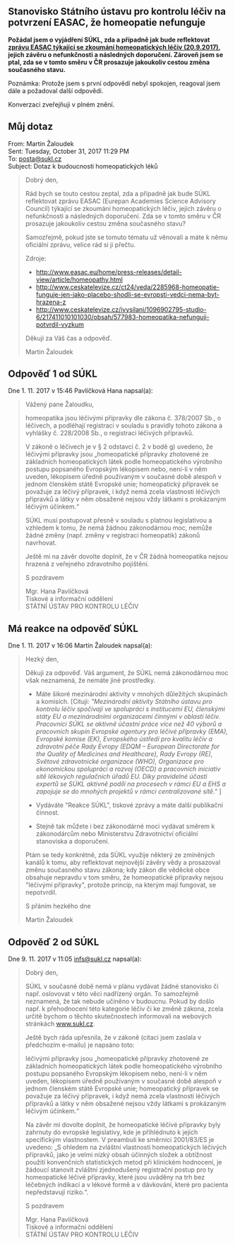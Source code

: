 Stanovisko Státního ústavu pro kontrolu léčiv na potvrzení EASAC, že homeopatie nefunguje
-----------------------------------------------------------------------------------------

**Požádal jsem o vyjádření SÚKL, zda a případně jak bude reflektovat
[zprávu EASAC týkající se zkoumání homeopatických léčiv (20.9.2017)](http://www.easac.eu/home/press-releases/detail-view/article/homeopathy.html),
jejich závěru o nefunkčnosti a následných doporučení. 
Zároveň jsem se ptal, zda se v tomto směru v ČR prosazuje jakoukoliv cestou změna současného stavu.**

Poznámka: Protože jsem s první odpovědí nebyl spokojen, reagoval jsem dále a požadoval další odpovědi.

Konverzaci zveřejňuji v plném znění.


Můj dotaz
---------

From: Martin Žaloudek  
Sent: Tuesday, October 31, 2017 11:29 PM  
To: posta@sukl.cz  
Subject: Dotaz k budoucnosti homeopatických léků  
 
> Dobrý den,
> 
> Rád bych se touto cestou zeptal, zda a případně jak bude SÚKL reflektovat zprávu EASAC (Eurepan Academies Science Advisory Council) týkající se zkoumání homeopatických léčiv, jejich závěru o nefunkčnosti a následných doporučení. Zda se v tomto směru v ČR prosazuje jakoukoliv cestou změna současného stavu?
> 
> Samozřejmě, pokud jste se tomuto tématu už věnovali a máte k němu oficiální zprávu, velice rád si ji přečtu.
> 
> Zdroje:
> - http://www.easac.eu/home/press-releases/detail-view/article/homeopathy.html
> - http://www.ceskatelevize.cz/ct24/veda/2285968-homeopatie-funguje-jen-jako-placebo-shodli-se-evropsti-vedci-nema-byt-hrazena-z
> - http://www.ceskatelevize.cz/ivysilani/1096902795-studio-6/217411010101030/obsah/577983-homeopatika-nefunguji-potvrdil-vyzkum
> 
> Děkuji za Váš čas a odpověď.
> 
> Martin Žaloudek  


Odpověď 1 od SÚKL
-----------------
 
Dne 1. 11. 2017 v 15:46 Pavlíčková Hana napsal(a):

> Vážený pane Žaloudku,
> 
> homeopatika jsou léčivými přípravky dle zákona č. 378/2007 Sb., o léčivech, a podléhají registraci v souladu s pravidly tohoto zákona a vyhlášky č. 228/2008 Sb., o registraci léčivých přípravků.
> 
> V zákoně o léčivech je v § 2 odstavci č. 2 v bodě g) uvedeno, že léčivými přípravky jsou „homeopatické přípravky zhotovené ze základních homeopatických látek podle homeopatického výrobního postupu popsaného Evropským lékopisem nebo, není-li v něm uveden, lékopisem úředně používaným v současné době alespoň v jednom členském státě Evropské unie; homeopatický přípravek se považuje za léčivý přípravek, i když nemá zcela vlastnosti léčivých přípravků a látky v něm obsažené nejsou vždy látkami s prokázaným léčivým účinkem.“
> 
> SÚKL musí postupovat přesně v souladu s platnou legislativou a vzhledem k tomu, že nemá žádnou zákonodárnou moc, nemůže žádné změny (např. změny v registraci homeopatik) zákonů navrhovat.
> 
> Ještě mi na závěr dovolte doplnit, že v ČR žádná homeopatika nejsou hrazená z veřejného zdravotního pojištění.
> 
> S pozdravem
> 
> Mgr. Hana Pavlíčková  
> Tiskové a informační oddělení  
> STÁTNÍ ÚSTAV PRO KONTROLU LÉČIV
 
 
Má reakce na odpověď SÚKL
-------------------------

Dne 1. 11. 2017 v 16:06 Martin Žaloudek napsal(a):

> Hezký den,
> 
> Děkuji za odpověď. Váš argument, že SÚKL nemá zákonodárnou moc však neznamená, že nemáte jiné prostředky.
> 
> - Máte šikoré mezinárodní aktivity v mnohých důležitých skupinách a komisích. \[Cituji: _"Mezinárodní aktivity Státního ústavu pro kontrolu léčiv spočívají ve spolupráci s institucemi EU, členskými státy EU a mezinárodními organizacemi činnými v oblasti léčiv. Pracovníci SÚKL se aktivně účastní  práce více než 40 výborů a pracovních skupin Evropské agentury pro léčivé přípravky (EMA), Evropské komise (EK), Evropského ústředí pro kvalitu léčiv a zdravotní péče Rady Evropy (EDQM – European Directorate for the Quality of Medicines and Healthcare), Rady Evropy (RE), Světové zdravotnické organizace (WHO), Organizace pro ekonomickou spolupráci a rozvoj (OECD) a pracovních iniciativ sítě lékových regulačních úřadů EU. Díky pravidelné účasti expertů se SÚKL aktivně podílí na procesech v rámci EU a EHS a zapojuje se do mnohých projektů v rámci centralizované sítě."_ \]
> 
> - Vydáváte "Reakce SÚKL", tiskové zprávy a máte další publikační činnost. 
> 
> - Stejně tak můžete i bez zákonodárné moci vydávat směrem k zákonodárcům nebo Ministerstvu Zdravotnictví oficiální stanoviska a doporučení.
> 
> Ptám se tedy konkrétně, zda SÚKL využije některý ze zmíněných kanálů k tomu, aby reflektovat nejnovější závěry vědy a prosazoval změnu současného stavu zákona; kdy zákon dle věděcké obce obsahuje nepravdu v tom směru, že homeopatické přípravky nejsou "léčivými přípravky", protože princip, na kterým  mají fungovat, se nepotvrdil.
> 
> S přáním hezkého dne
>  
> Martin Žaloudek


Odpověď 2 od SÚKL
-----------------

Dne 9. 11. 2017 v 11:05 infs@sukl.cz napsal(a):

> Dobrý den,
>
> SÚKL v současné době nemá v plánu vydávat žádné stanovisko či např. oslovovat v této věci nadřízený orgán. To samozřejmě neznamená, že tak nebude učiněno v budoucnu. Pokud by došlo např. k přehodnocení této kategorie léčiv či ke změně zákona, zcela určitě bychom o těchto skutečnostech informovali na webových stránkách www.sukl.cz.  
>
> Ještě bych ráda upřesnila, že v zákoně (citaci jsem zaslala v předchozím e-mailu) je napsáno toto:
>
> léčivými přípravky jsou „homeopatické přípravky zhotovené ze základních homeopatických látek podle homeopatického výrobního postupu popsaného Evropským lékopisem nebo, není-li v něm uveden, lékopisem úředně používaným v současné době alespoň v jednom členském státě Evropské unie; homeopatický přípravek se považuje za léčivý přípravek, i když nemá zcela vlastnosti léčivých přípravků a látky v něm obsažené nejsou vždy látkami s prokázaným léčivým účinkem.“
>
> Na závěr mi dovolte doplnit, že homeopatické léčivé přípravky byly zahrnuty do evropské legislativy, kde je přihlédnuto k jejich specifickým vlastnostem. V preambuli ke směrnici 2001/83/ES je uvedeno: „S ohledem na zvláštní vlastnosti homeopatických léčivých přípravků, jako je velmi nízký obsah účinných složek a obtížnost použití konvenčních statistických metod při klinickém hodnocení, je žádoucí stanovit zvláštní zjednodušený registrační postup pro ty homeopatické léčivé přípravky, které jsou uváděny na trh bez léčebných indikací a v lékové formě a v dávkování, které pro pacienta nepředstavují riziko.“.
>
> S pozdravem
>
> Mgr. Hana Pavlíčková  
> Tiskové a informační oddělení  
> STÁTNÍ ÚSTAV PRO KONTROLU LÉČIV